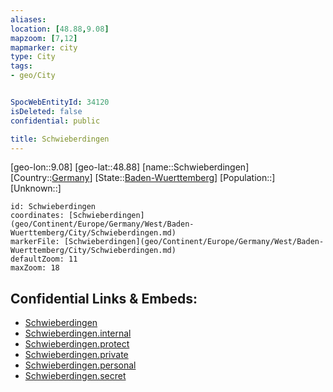 ```yaml
---
aliases: 
location: [48.88,9.08]
mapzoom: [7,12] 
mapmarker: city 
type: City
tags:
- geo/City


SpocWebEntityId: 34120
isDeleted: false
confidential: public

title: Schwieberdingen
---
```

[geo-lon::9.08]
[geo-lat::48.88]
[name::Schwieberdingen]
[Country::[Germany](geo/Continent/Europe/Germany.md)]
[State::[Baden-Wuerttemberg](geo/Continent/Europe/Germany/West/Baden-Wuerttemberg.md)]
[Population::]
[Unknown::]


```leaflet
id: Schwieberdingen
coordinates: [Schwieberdingen](geo/Continent/Europe/Germany/West/Baden-Wuerttemberg/City/Schwieberdingen.md)
markerFile: [Schwieberdingen](geo/Continent/Europe/Germany/West/Baden-Wuerttemberg/City/Schwieberdingen.md)
defaultZoom: 11 
maxZoom: 18
```


## Confidential Links & Embeds: 
- [Schwieberdingen](../../../../../../../../_public/geo/Continent/Europe/Germany/West/Baden-Wuerttemberg/City/Schwieberdingen.md) 
- [Schwieberdingen.internal](../../../../../../../../_internal/geo/Continent/Europe/Germany/West/Baden-Wuerttemberg/City/Schwieberdingen.internal.md) 
- [Schwieberdingen.protect](../../../../../../../../_protect/geo/Continent/Europe/Germany/West/Baden-Wuerttemberg/City/Schwieberdingen.protect.md) 
- [Schwieberdingen.private](../../../../../../../../_private/geo/Continent/Europe/Germany/West/Baden-Wuerttemberg/City/Schwieberdingen.private.md) 
- [Schwieberdingen.personal](../../../../../../../../_personal/geo/Continent/Europe/Germany/West/Baden-Wuerttemberg/City/Schwieberdingen.personal.md) 
- [Schwieberdingen.secret](../../../../../../../../_secret/geo/Continent/Europe/Germany/West/Baden-Wuerttemberg/City/Schwieberdingen.secret.md) 
